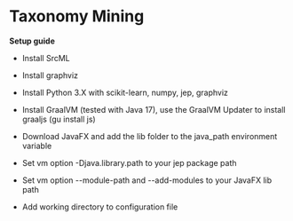 # Taxonomy Mining

**Setup guide**

* Install SrcML

* Install graphviz

* Install Python 3.X with scikit-learn, numpy, jep, graphviz

* Install GraalVM (tested with Java 17), use the GraalVM Updater to install graaljs (gu install js)

* Download JavaFX and add the lib folder to the java_path environment variable

* Set vm option -Djava.library.path to your jep package path

* Set vm option --module-path and --add-modules to your JavaFX lib path

* Add working directory to configuration file



